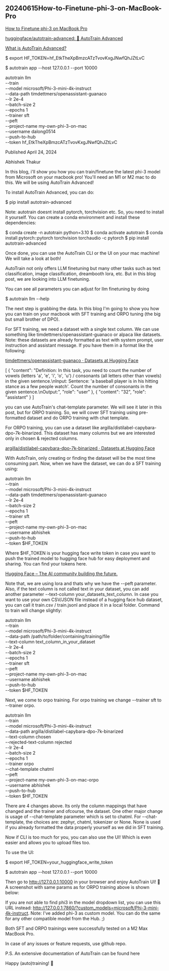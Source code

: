 ## 20240615How-to-Finetune-phi-3-on-MacBook-Pro

[How to Finetune phi-3 on MacBook Pro](https://huggingface.co/blog/abhishek/phi3-finetune-macbook)

[huggingface/autotrain-advanced: 🤗 AutoTrain Advanced](https://github.com/huggingface/autotrain-advanced)

[What is AutoTrain Advanced?](https://huggingface.co/docs/autotrain/index)

$ export HF_TOKEN=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

$ autotrain app --host 127.0.0.1 --port 10000


autotrain llm \
--train \
--model microsoft/Phi-3-mini-4k-instruct \
--data-path timdettmers/openassistant-guanaco \
--lr 2e-4 \
--batch-size 2 \
--epochs 1 \
--trainer sft \
--peft \
--project-name my-own-phi-3-on-mac \
--username dalong0514 \
--push-to-hub \
--token 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


Published April 24, 2024

Abhishek Thakur

In this blog, i'll show you how you can train/finetune the latest phi-3 model from Microsoft on your macbook pro! You'll need an M1 or M2 mac to do this. We will be using AutoTrain Advanced!

To install AutoTrain Advanced, you can do:

$ pip install autotrain-advanced

Note: autotrain doesnt install pytorch, torchvision etc. So, you need to install it yourself. You can create a conda environment and install these dependencies:

$ conda create -n autotrain python=3.10
$ conda activate autotrain
$ conda install pytorch::pytorch torchvision torchaudio -c pytorch
$ pip install autotrain-advanced

Once done, you can use the AutoTrain CLI or the UI on your mac machine! We will take a look at both!

AutoTrain not only offers LLM finetuning but many other tasks such as text classification, image classification, dreambooth lora, etc. But in this blog post, we are looking into LLM finetuning.

You can see all parameters you can adjust for llm finetuning by doing

$ autotrain llm --help

The next step is grabbing the data. In this blog I'm going to show you how you can train on your macbook with SFT training and ORPO tuning (the big but small brother of DPO).

For SFT training, we need a dataset with a single text column. We can use something like timdettmers/openassistant-guanaco or alpaca like datasets. Note: these datasets are already formatted as text with system prompt, user instruction and assistant message. If you have them in a format like the following:

[timdettmers/openassistant-guanaco · Datasets at Hugging Face](https://huggingface.co/datasets/timdettmers/openassistant-guanaco)

[ { "content": "Definition: In this task, you need to count the number of vowels (letters 'a', 'e', 'i', 'o', 'u') / consonants (all letters other than vowels) in the given sentence.\nInput: Sentence: 'a baseball player is in his hitting stance as a few people watch'. Count the number of consonants in the given sentence.\nOutput:", "role": "user" }, { "content": "32", "role": "assistant" } ]

you can use AutoTrain's chat-template parameter. We will see it later in this post, but for ORPO training. So, we will cover SFT training using pre-formatted dataset and do ORPO training with chat template.

For ORPO training, you can use a dataset like argilla/distilabel-capybara-dpo-7k-binarized. This dataset has many columns but we are interested only in chosen & rejected columns.

[argilla/distilabel-capybara-dpo-7k-binarized · Datasets at Hugging Face](https://huggingface.co/datasets/argilla/distilabel-capybara-dpo-7k-binarized)

With AutoTrain, only creating or finding the dataset will be the most time consuming part. Now, when we have the dataset, we can do a SFT training using:

autotrain llm \
--train \
--model microsoft/Phi-3-mini-4k-instruct \
--data-path timdettmers/openassistant-guanaco \
--lr 2e-4 \
--batch-size 2 \
--epochs 1 \
--trainer sft \
--peft \
--project-name my-own-phi-3-on-mac \
--username abhishek \
--push-to-hub \
--token $HF_TOKEN

Where $HF_TOKEN is your hugging face write token in case you want to push the trained model to hugging face hub for easy deployment and sharing. You can find your tokens here.

[Hugging Face – The AI community building the future.](https://huggingface.co/settings/tokens)

Note that, we are using lora and thats why we have the --peft parameter. Also, if the text column is not called text in your dataset, you can add another parameter --text-column your_datasets_text_column. In case you want to use your own CSV/JSON file instead of a hugging face hub dataset, you can call it train.csv / train.jsonl and place it in a local folder. Command to train will change slightly:

autotrain llm \
--train \
--model microsoft/Phi-3-mini-4k-instruct \
--data-path /path/to/folder/containing/training/file \
--text-column text_column_in_your_dataset \
--lr 2e-4 \
--batch-size 2 \
--epochs 1 \
--trainer sft \
--peft \
--project-name my-own-phi-3-on-mac \
--username abhishek \
--push-to-hub \
--token $HF_TOKEN

Next, we come to orpo training. For orpo training we change --trainer sft to --trainer orpo.

autotrain llm \
--train \
--model microsoft/Phi-3-mini-4k-instruct \
--data-path argilla/distilabel-capybara-dpo-7k-binarized \
--text-column chosen \
--rejected-text-column rejected \
--lr 2e-4 \
--batch-size 2 \
--epochs 1 \
--trainer orpo \
--chat-template chatml \
--peft \
--project-name my-own-phi-3-on-mac-orpo \
--username abhishek \
--push-to-hub \
--token $HF_TOKEN

There are 4 changes above. Its only the column mappings that have changed and the trainer and ofcourse, the dataset. One other major change is usage of --chat-template parameter which is set to chatml. For --chat-template, the choices are: zephyr, chatml, tokenizer or None. None is used if you already formatted the data properly yourself as we did in SFT training.

Now if CLI is too much for you, you can also use the UI! Which is even easier and allows you to upload files too.

To use the UI:

$ export HF_TOKEN=your_huggingface_write_token

$ autotrain app --host 127.0.0.1 --port 10000

Then go to http://127.0.0.1:10000 in your browser and enjoy AutoTrain UI! 🚀 A screenshot with same params as for ORPO training above is shown below:

If you are not able to find phi3 in the model dropdown list, you can use this URL instead: http://127.0.0.1:7860/?custom_models=microsoft/Phi-3-mini-4k-instruct. Note: I've added phi-3 as custom model. You can do the same for any other compatible model from the Hub. ;)

Both SFT and ORPO trainings were successfully tested on a M2 Max MacBook Pro.

In case of any issues or feature requests, use github repo.

P.S. An extensive documentation of AutoTrain can be found here

Happy (auto)training! 🚀
